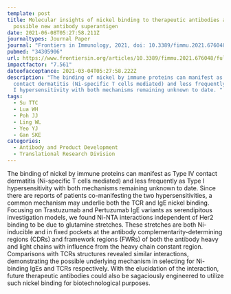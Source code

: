 ```yaml
---
template: post
title: Molecular insights of nickel binding to therapeutic antibodies as a
  possible new antibody superantigen
date: 2021-06-08T05:27:58.211Z
journaltypes: Journal Paper
journal: "Frontiers in Immunology, 2021, doi: 10.3389/fimmu.2021.676048"
pubmed: "34305906"
url: https://www.frontiersin.org/articles/10.3389/fimmu.2021.676048/full
impactfactor: "7.561"
dateofacceptance: 2021-03-04T05:27:58.222Z
description: "The binding of nickel by immune proteins can manifest as Type IV
  contact dermatitis (Ni-specific T cells mediated) and less frequently as Type
  I hypersensitivity with both mechanisms remaining unknown to date. "
tags:
  - Su TTC
  - Lua WH
  - Poh JJ
  - Ling WL
  - Yeo YJ
  - Gan SKE
categories:
  - Antibody and Product Development
  - Translational Research Division
---
```

<!--StartFragment-->

The binding of nickel by immune proteins can manifest as Type IV contact dermatitis (Ni-specific T cells mediated) and less frequently as Type I hypersensitivity with both mechanisms remaining unknown to date. Since there are reports of patients co-manifesting the two hypersensitivities, a common mechanism may underlie both the TCR and IgE nickel binding. Focusing on Trastuzumab and Pertuzumab IgE variants as serendipitous investigation models, we found Ni-NTA interactions independent of Her2 binding to be due to glutamine stretches. These stretches are both Ni-inducible and in fixed pockets at the antibody complementarity-determining regions (CDRs) and framework regions (FWRs) of both the antibody heavy and light chains with influence from the heavy chain constant region. Comparisons with TCRs structures revealed similar interactions, demonstrating the possible underlying mechanism in selecting for Ni-binding IgEs and TCRs respectively. With the elucidation of the interaction, future therapeutic antibodies could also be sagaciously engineered to utilize such nickel binding for biotechnological purposes.

<!--EndFragment-->